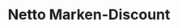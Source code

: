 ---
title: "Netto Marken-Discount"
url: /hannover/netto-marken-discount-wallensteinstrasse/
shop: Supermarkt
---